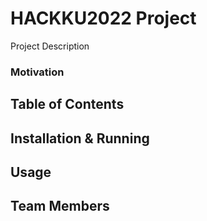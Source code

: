 #  HACKKU2022 Project
Project Description
### Motivation

## Table of Contents

## Installation & Running

## Usage

## Team Members